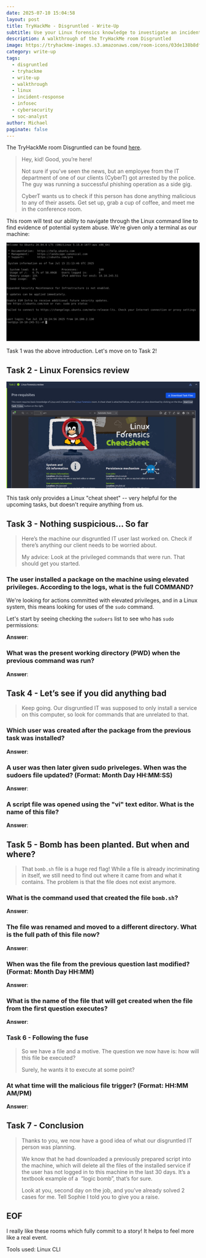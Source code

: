 ```yaml
---
date: 2025-07-10 15:04:58
layout: post
title: TryHackMe - Disgruntled - Write-Up
subtitle: Use your Linux forensics knowledge to investigate an incident.
description: A walkthrough of the TryHackMe room Disgruntled
image: https://tryhackme-images.s3.amazonaws.com/room-icons/03de138b8dfa8f5b003298c17b73fbd8.png
category: write-up
tags:
  - disgruntled
  - tryhackme
  - write-up
  - walkthrough
  - linux
  - incident-response
  - infosec
  - cybersecurity
  - soc-analyst
author: Michael
paginate: false
---
```

The TryHackMe room Disgruntled can be found [here](https://tryhackme.com/room/disgruntled).

> Hey, kid! Good, you’re here!
>
> Not sure if you’ve seen the news, but an employee from the IT department of one of our clients (CyberT) got arrested by the police. The guy was running a successful phishing operation as a side gig.
>
> CyberT wants us to check if this person has done anything malicious to any of their assets. Get set up, grab a cup of coffee, and meet me in the conference room.

This room will test our ability to navigate through the Linux command line to find evidence of potential system abuse.  We're given only a terminal as our machine:

![](/assets/img/uploads/beginning-terminal.png)

Task 1 was the above introduction.  Let's move on to Task 2!

## Task 2 - Linux Forensics review

![](/assets/img/uploads/linux-forensics-cheatsheet.png)

This task only provides a Linux "cheat sheet" -- very helpful for the upcoming tasks, but doesn't require anything from us.

## Task 3 - Nothing suspicious... So far

> Here’s the machine our disgruntled IT user last worked on. Check if there’s anything our client needs to be worried about.
>
> My advice: Look at the privileged commands that were run. That should get you started.

### The user installed a package on the machine using elevated privileges. According to the logs, what is the full COMMAND?

We're looking for actions committed with elevated privileges, and in a Linux system, this means looking for uses of the `sudo` command.

Let's start by seeing checking the `sudoers` list to see who has `sudo` permissions:



**Answer**:

### What was the present working directory (PWD) when the previous command was run?

**Answer**:

## Task 4 - Let’s see if you did anything bad

> Keep going. Our disgruntled IT was supposed to only install a service on this computer, so look for commands that are unrelated to that.

### Which user was created after the package from the previous task was installed?

**Answer**:

### A user was then later given sudo priveleges. When was the sudoers file updated? (Format: Month Day HH:MM:SS)

**Answer**:

### A script file was opened using the "vi" text editor. What is the name of this file?

**Answer**:

## Task 5 - Bomb has been planted. But when and where?

> That `bomb.sh` file is a huge red flag! While a file is already incriminating in itself, we still need to find out where it came from and what it contains. The problem is that the file does not exist anymore.

### What is the command used that created the file `bomb.sh`?

**Answer**:

### The file was renamed and moved to a different directory. What is the full path of this file now?

**Answer**:

### When was the file from the previous question last modified? (Format: Month Day HH:MM)

**Answer**:

### What is the name of the file that will get created when the file from the first question executes?

**Answer**:

### Task 6 - Following the fuse

> So we have a file and a motive. The question we now have is: how will this file be executed?
>
> Surely, he wants it to execute at some point?

### At what time will the malicious file trigger? (Format: HH:MM AM/PM)

**Answer**:

## Task 7 - Conclusion

> Thanks to you, we now have a good idea of what our disgruntled IT person was planning.
>
> We know that he had downloaded a previously prepared script into the machine, which will delete all the files of the installed service if the user has not logged in to this machine in the last 30 days. It’s a textbook example of a  “logic bomb”, that’s for sure.
>
> Look at you, second day on the job, and you’ve already solved 2 cases for me. Tell Sophie I told you to give you a raise.

## EOF

I really like these rooms which fully commit to a story!  It helps to feel more like a real event.

Tools used: Linux CLI